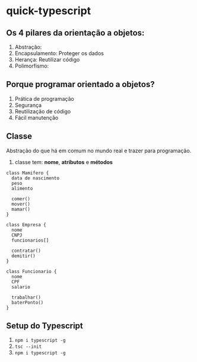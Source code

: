# quick-typescript

## Os 4 pilares da orientação a objetos:
1. Abstração:
2. Encapsulamento: Proteger os dados
3. Herança: Reutilizar código
4. Polimorfismo:

## Porque programar orientado a objetos?
1. Prática de programação
2. Segurança
3. Reutilização de código
4. Fácil manutenção

## Classe
Abstração do que há em comum no mundo real e trazer para programação.

1. classe tem: __nome__, __atributos__ e __métodos__
```
class Mamifero {
  data de nascimento
  peso
  alimento

  comer()
  mover()
  mamar()
}
```
```
class Empresa {
  nome
  CNPJ
  funcionarios[]

  contratar()
  demitir()
}
```
```
class Funcionario {
  nome
  CPF
  salario

  trabalhar()
  baterPonto()
}
```

## Setup do Typescript
1.  ``` npm i typescript -g ```
2.  ``` tsc --init ```
3.  ``` npm i typescript -g ```

